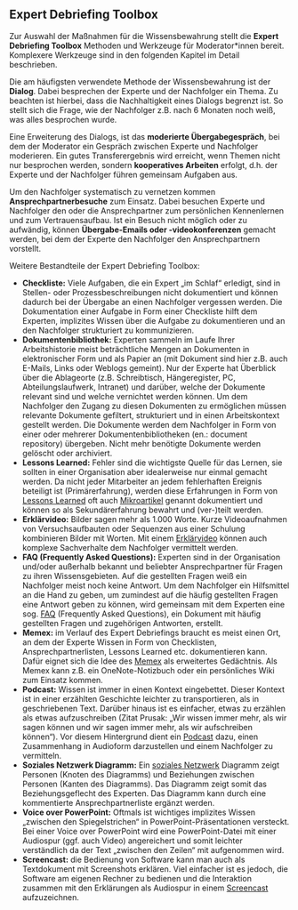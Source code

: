 ## Expert Debriefing Toolbox

Zur Auswahl der Maßnahmen für die Wissensbewahrung stellt die **Expert Debriefing Toolbox** Methoden und Werkzeuge für Moderator*innen bereit. Komplexere Werkzeuge sind in den folgenden Kapitel im Detail beschrieben.

Die am häufigsten verwendete Methode der Wissensbewahrung ist der **Dialog**. Dabei besprechen der Experte und der Nachfolger ein Thema. Zu beachten ist hierbei, dass die Nachhaltigkeit eines Dialogs begrenzt ist. So stellt sich die Frage, wie der Nachfolger z.B. nach 6 Monaten noch weiß, was alles besprochen wurde.

Eine Erweiterung des Dialogs, ist das **moderierte Übergabegespräch**, bei dem der Moderator ein Gespräch zwischen Experte und Nachfolger moderieren. Ein gutes Transferergebnis wird erreicht, wenn Themen nicht nur besprochen werden, sondern **kooperatives Arbeiten** erfolgt, d.h. der Experte und der Nachfolger führen gemeinsam Aufgaben aus.

Um den Nachfolger systematisch zu vernetzen kommen **Ansprechpartnerbesuche** zum Einsatz. Dabei besuchen Experte und Nachfolger den oder die Ansprechpartner zum persönlichen Kennenlernen und zum Vertrauensaufbau. Ist ein Besuch nicht möglich oder zu aufwändig, können **Übergabe-Emails oder -videokonferenzen** gemacht werden, bei dem der Experte den Nachfolger den Ansprechpartnern vorstellt.

Weitere Bestandteile der Expert Debriefing Toolbox:

* **Checkliste:** Viele Aufgaben, die ein Expert „im Schlaf“ erledigt, sind in Stellen- oder Prozessbeschreibungen nicht dokumentiert und können dadurch bei der Übergabe an einen Nachfolger vergessen werden. Die Dokumentation einer Aufgabe in Form einer Checkliste hilft dem Experten, implizites Wissen über die Aufgabe zu dokumentieren und an den Nachfolger strukturiert zu kommunizieren.
* **Dokumentenbibliothek:** Experten sammeln im Laufe Ihrer Arbeitshistorie meist beträchtliche Mengen an Dokumenten in elektronischer Form und als Papier an (mit Dokument sind hier z.B. auch E-Mails, Links oder Weblogs gemeint). Nur der Experte hat Überblick über die Ablageorte (z.B. Schreibtisch, Hängeregister, PC, Abteilungslaufwerk, Intranet) und darüber, welche der Dokumente relevant sind und welche vernichtet werden können. Um dem Nachfolger den Zugang zu diesen Dokumenten zu ermöglichen müssen relevante Dokumente gefiltert, strukturiert und in einen Arbeitskontext gestellt werden. Die Dokumente werden dem Nachfolger in Form von einer oder mehrerer Dokumentenbibliotheken (en.: document repository) übergeben. Nicht mehr benötigte Dokumente werden gelöscht oder archiviert.
* **Lessons Learned:** Fehler sind die wichtigste Quelle für das Lernen, sie sollten in einer Organisation aber idealerweise nur einmal gemacht werden. Da nicht jeder Mitarbeiter an jedem fehlerhaften Ereignis beteiligt ist (Primärerfahrung), werden diese Erfahrungen in Form von [Lessons Learned](https://de.wikipedia.org/wiki/Lessons_Learned) oft auch [Mikroartikel](https://wissensmanagement.open-academy.com/category/methoden/wissen-dokumentieren/mikroartikel/) genannt dokumentiert und können so als Sekundärerfahrung bewahrt und (ver-)teilt werden.
* **Erklärvideo:** Bilder sagen mehr als 1.000 Worte. Kurze Videoaufnahmen von Versuchsaufbauten oder Sequenzen aus einer Schulung kombinieren Bilder mit Worten. Mit einem [Erklärvideo](https://de.wikipedia.org/wiki/Erkl%C3%A4rvideo) können auch komplexe Sachverhalte dem Nachfolger vermittelt werden.
* **FAQ (Frequently Asked Questions):** Experten sind in der Organisation und/oder außerhalb bekannt und beliebter Ansprechpartner für Fragen zu ihren Wissensgebieten. Auf die gestellten Fragen weiß ein Nachfolger meist noch keine Antwort. Um dem Nachfolger ein Hilfsmittel an die Hand zu geben, um zumindest auf die häufig gestellten Fragen eine Antwort geben zu können, wird gemeinsam mit dem Experten eine sog. [FAQ](https://de.wikipedia.org/wiki/Frequently_Asked_Questions) (Frequently Asked Questions), ein Dokument mit häufig gestellten Fragen und zugehörigen Antworten, erstellt.
* **Memex:** im Verlauf des Expert Debriefings braucht es meist einen Ort, an dem der Experte Wissen in Form von Checklisten, Ansprechpartnerlisten, Lessons Learned etc. dokumentieren kann. Dafür eignet sich die Idee des [Memex](https://de.wikipedia.org/wiki/Memex) als erweitertes Gedächtnis. Als Memex kann z.B. ein OneNote-Notizbuch oder ein persönliches Wiki zum Einsatz kommen.
* **Podcast:** Wissen ist immer in einen Kontext eingebettet. Dieser Kontext ist in einer erzählten Geschichte leichter zu transportieren, als in geschriebenen Text. Darüber hinaus ist es einfacher, etwas zu erzählen als etwas aufzuschreiben (Zitat Prusak: „Wir wissen immer mehr, als wir sagen können und wir sagen immer mehr, als wir aufschreiben können“). Vor diesem Hintergrund dient ein [Podcast](https://de.wikipedia.org/wiki/Podcast) dazu, einen Zusammenhang in Audioform darzustellen und einem Nachfolger zu vermitteln.
* **Soziales Netzwerk Diagramm:** Ein [soziales Netzwerk](https://de.wikipedia.org/wiki/Soziales_Netzwerk_(Soziologie)) Diagramm zeigt Personen (Knoten des Diagramms) und Beziehungen zwischen Personen (Kanten des Diagramms). Das Diagramm zeigt somit das Beziehungsgeflecht des Experten. Das Diagramm kann durch eine kommentierte Ansprechpartnerliste ergänzt werden.
* **Voice over PowerPoint:** Oftmals ist wichtiges implizites Wissen „zwischen den Spiegelstrichen“ in PowerPoint-Präsentationen versteckt. Bei einer Voice over PowerPoint wird eine PowerPoint-Datei mit einer Audiospur (ggf. auch Video) angereichert und somit leichter verständlich da der Text „zwischen den Zeilen“ mit aufgenommen wird.
* **Screencast:** die Bedienung von Software kann man auch als Textdokument mit Screenshots erklären. Viel einfacher ist es jedoch, die Software am eigenen Rechner zu bedienen und die Interaktion zusammen mit den Erklärungen als Audiospur in einem [Screencast](https://de.wikipedia.org/wiki/Screencast) aufzuzeichnen.
